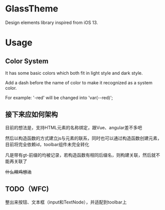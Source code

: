 # GlassTheme

Design elements library inspired from iOS 13.

# Usage

## Color System

It has some basic colors which both fit in light style and dark style.

Add a dash before the name of color to make it recognized as a system color.

For example: '-red' will be changed into 'var(--red)';


## 接下来应如何架构

目前的想法是，支持HTML元素的名称绑定，跟Vue、angular差不多吧

然后以构造函数的方式建立js与元素的联系，同时也可以通过构造函数创建元素，目前将完全依赖id，toolbar组件未完全转化

凡是带有gt-前缀的均被记录，若构造函数有相同后缀名，则构建关联，然后就不能再关联了

~~什么辣鸡想法~~

## TODO（WFC)

整出来按钮、文本框（input和TextNode），并适配到toolbar上